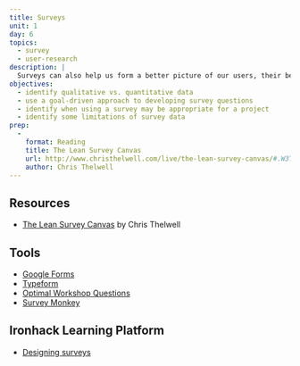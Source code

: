 ```yaml
---
title: Surveys
unit: 1
day: 6
topics:
  - survey
  - user-research
description: |
  Surveys can also help us form a better picture of our users, their behaviors, and preferences.
objectives:
  - identify qualitative vs. quantitative data
  - use a goal-driven approach to developing survey questions
  - identify when using a survey may be appropriate for a project
  - identify some limitations of survey data
prep:
  -
    format: Reading
    title: The Lean Survey Canvas
    url: http://www.christhelwell.com/live/the-lean-survey-canvas/#.W3TZ3i-B3OQ
    author: Chris Thelwell
---
```


Resources
----------

- [The Lean Survey Canvas](http://www.christhelwell.com/live/the-lean-survey-canvas/#.W3TZ3i-B3OQ) by Chris Thelwell


Tools
-----

- [Google Forms](https://docs.google.com/forms/)
- [Typeform](https://www.typeform.com)
- [Optimal Workshop Questions](https://www.optimalworkshop.com/questions)
- [Survey Monkey](https://www.surveymonkey.com)


Ironhack Learning Platform
--------------------------

- [Designing surveys](http://learn.ironhack.com/#/learning_unit/7012)

